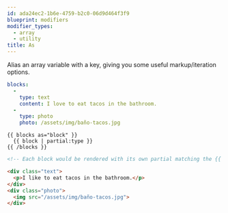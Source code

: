 ```yaml
---
id: ada24ec2-1b6e-4759-b2c0-06d9d464f3f9
blueprint: modifiers
modifier_types:
  - array
  - utility
title: As
---
```

Alias an array variable with a key, giving you some useful markup/iteration options.

```yaml
blocks:
  -
    type: text
    content: I love to eat tacos in the bathroom.
  -
    type: photo
    photo: /assets/img/baño-tacos.jpg
```

```
{{ blocks as="block" }}
  {{ block | partial:type }}
{{ /blocks }}
```

```html
<!-- Each block would be rendered with its own partial matching the {{ type }} var -->

<div class="text">
  <p>I like to eat tacos in the bathroom.</p>
</div>
<div class="photo">
  <img src="/assets/img/baño-tacos.jpg">
</div>
```
